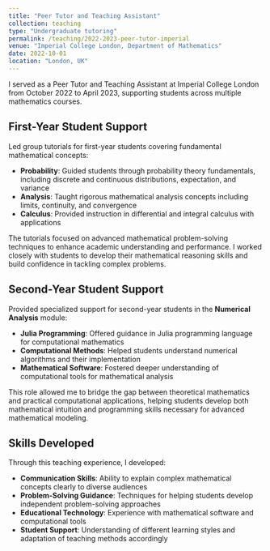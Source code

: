 ```yaml
---
title: "Peer Tutor and Teaching Assistant"
collection: teaching
type: "Undergraduate tutoring"
permalink: /teaching/2022-2023-peer-tutor-imperial
venue: "Imperial College London, Department of Mathematics"
date: 2022-10-01
location: "London, UK"
---
```


I served as a Peer Tutor and Teaching Assistant at Imperial College London from October 2022 to April 2023, supporting students across multiple mathematics courses.

## First-Year Student Support

Led group tutorials for first-year students covering fundamental mathematical concepts:

* **Probability**: Guided students through probability theory fundamentals, including discrete and continuous distributions, expectation, and variance
* **Analysis**: Taught rigorous mathematical analysis concepts including limits, continuity, and convergence
* **Calculus**: Provided instruction in differential and integral calculus with applications

The tutorials focused on advanced mathematical problem-solving techniques to enhance academic understanding and performance. I worked closely with students to develop their mathematical reasoning skills and build confidence in tackling complex problems.

## Second-Year Student Support

Provided specialized support for second-year students in the **Numerical Analysis** module:

* **Julia Programming**: Offered guidance in Julia programming language for computational mathematics
* **Computational Methods**: Helped students understand numerical algorithms and their implementation
* **Mathematical Software**: Fostered deeper understanding of computational tools for mathematical analysis

This role allowed me to bridge the gap between theoretical mathematics and practical computational applications, helping students develop both mathematical intuition and programming skills necessary for advanced mathematical modeling.

## Skills Developed

Through this teaching experience, I developed:

* **Communication Skills**: Ability to explain complex mathematical concepts clearly to diverse audiences
* **Problem-Solving Guidance**: Techniques for helping students develop independent problem-solving approaches
* **Educational Technology**: Experience with mathematical software and computational tools
* **Student Support**: Understanding of different learning styles and adaptation of teaching methods accordingly
